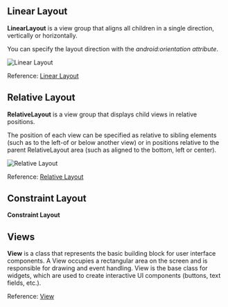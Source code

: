 ## Linear Layout

**LinearLayout** is a view group that aligns all children in a single direction, vertically or horizontally. 

You can specify the layout direction with the *android:orientation attribute*.

![Linear Layout](../_media/media_android/android-linear-layout.png)


Reference: [Linear Layout](https://developer.android.com/guide/topics/ui/layout/linear) 

## Relative Layout

**RelativeLayout** is a view group that displays child views in relative positions. 

The position of each view can be specified as relative to sibling elements (such as to the left-of or below another view) or in positions relative to the parent RelativeLayout area (such as aligned to the bottom, left or center).

![Relative Layout](../_media/media_android/relativelayout.png)


Reference: [Relative Layout](https://developer.android.com/guide/topics/ui/layout/relative)

## Constraint Layout

**Constraint Layout** 

## Views

**View** is a class that represents the basic building block for user interface components. 
A View occupies a rectangular area on the screen and is responsible for drawing and event handling. 
View is the base class for widgets, which are used to create interactive UI components (buttons, text fields, etc.).

Reference: [View](https://developer.android.com/reference/android/view/View)

